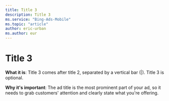 ```yaml
---
title: Title 3
description: Title 3
ms.service: "Bing-Ads-Mobile"
ms.topic: "article"
author: eric-urban
ms.author: eur
---
```


# Title 3

**What it is**: Title 3 comes after title 2, separated by a vertical bar (|). Title 3 is optional.

**Why it's important**: The ad title is the most prominent part of your ad, so it needs to grab customers' attention and clearly state what you're offering.


